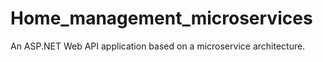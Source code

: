 # Home_management_microservices
An ASP.NET Web API application based on a microservice architecture.
